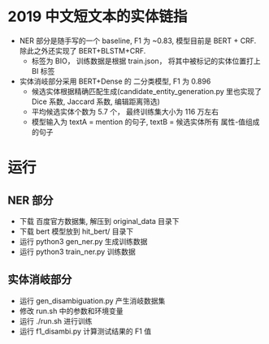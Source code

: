 # 2019 中文短文本的实体链指

* NER 部分是随手写的一个 baseline, F1 为 ~0.83, 模型目前是 BERT + CRF.  除此之外还实现了 BERT+BLSTM+CRF.    
    * 标签为 BIO， 训练数据是根据 train.json， 将其中被标记的实体位置打上 BI 标签    
* 实体消岐部分采用 BERT+Dense 的 二分类模型, F1 为 0.896
    * 候选实体根据精确匹配生成(candidate_entity_generation.py 里也实现了 Dice 系数, Jaccard 系数, 编辑距离筛选)    
    * 平均候选实体个数为 5.7 个， 最终训练集大小为 116 万左右    
    * 模型输入为 textA = mention 的句子, textB = 候选实体所有 属性-值组成的句子

# 运行

## NER 部分

* 下载 百度官方数据集, 解压到 original_data 目录下    
* 下载 bert 模型放到 hit_bert/ 目录下    
* 运行 python3 gen_ner.py 生成训练数据    
* 运行 python3 train_ner.py 训练数据

## 实体消岐部分

* 运行 gen_disambiguation.py 产生消岐数据集    
* 修改 run.sh 中的参数和环境变量    
* 运行 ./run.sh 进行训练    
* 运行 f1_disambi.py 计算测试结果的 F1 值
